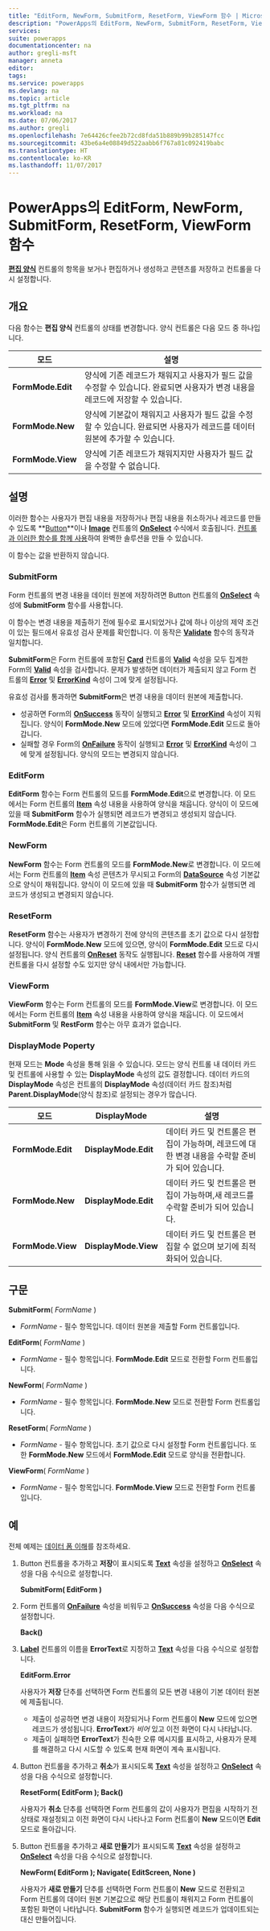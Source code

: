 ```yaml
---
title: "EditForm, NewForm, SubmitForm, ResetForm, ViewForm 함수 | Microsoft Docs"
description: "PowerApps의 EditForm, NewForm, SubmitForm, ResetForm, ViewForm 함수에 대한 구문과 예제를 포함한 참조 정보"
services: 
suite: powerapps
documentationcenter: na
author: gregli-msft
manager: anneta
editor: 
tags: 
ms.service: powerapps
ms.devlang: na
ms.topic: article
ms.tgt_pltfrm: na
ms.workload: na
ms.date: 07/06/2017
ms.author: gregli
ms.openlocfilehash: 7e64426cfee2b72cd8fda51b889b99b285147fcc
ms.sourcegitcommit: 43be6a4e08849d522aabb6f767a81c092419babc
ms.translationtype: HT
ms.contentlocale: ko-KR
ms.lasthandoff: 11/07/2017
---
```

# <a name="editform-newform-submitform-resetform-and-viewform-functions-in-powerapps"></a>PowerApps의 EditForm, NewForm, SubmitForm, ResetForm, ViewForm 함수
**[편집 양식](../controls/control-form-detail.md)** 컨트롤의 항목을 보거나 편집하거나 생성하고 콘텐츠를 저장하고 컨트롤을 다시 설정합니다.

## <a name="overview"></a>개요
다음 함수는 **편집 양식** 컨트롤의 상태를 변경합니다.  양식 컨트롤은 다음 모드 중 하나입니다.

| 모드 | 설명 |
| --- | --- |
| **FormMode.Edit** |양식에 기존 레코드가 채워지고 사용자가 필드 값을 수정할 수 있습니다.  완료되면 사용자가 변경 내용을 레코드에 저장할 수 있습니다. |
| **FormMode.New** |양식에 기본값이 채워지고 사용자가 필드 값을 수정할 수 있습니다.  완료되면 사용자가 레코드를 데이터 원본에 추가할 수 있습니다. |
| **FormMode.View** |양식에 기존 레코드가 채워지지만 사용자가 필드 값을 수정할 수 없습니다. |

## <a name="description"></a>설명
이러한 함수는 사용자가 편집 내용을 저장하거나 편집 내용을 취소하거나 레코드를 만들 수 있도록 **[Button](../controls/control-button.md)**이나 **[Image](../controls/control-image.md)** 컨트롤의 **[OnSelect](../controls/properties-core.md)** 수식에서 호출됩니다. [컨트롤과 이러한 함수를 함께 사용](../working-with-forms.md)하여 완벽한 솔루션을 만들 수 있습니다.

이 함수는 값을 반환하지 않습니다.

### <a name="submitform"></a>SubmitForm
Form 컨트롤의 변경 내용을 데이터 원본에 저장하려면 Button 컨트롤의 **[OnSelect](../controls/properties-core.md)** 속성에 **SubmitForm** 함수를 사용합니다.

이 함수는 변경 내용을 제출하기 전에 필수로 표시되었거나 값에 하나 이상의 제약 조건이 있는 필드에서 유효성 검사 문제를 확인합니다. 이 동작은 **[Validate](function-validate.md)** 함수의 동작과 일치합니다.

**SubmitForm**은 Form 컨트롤에 포함된 **[Card](../controls/control-card.md)** 컨트롤의 **[Valid](../controls/control-card.md)** 속성을 모두 집계한 Form의 **[Valid](../controls/control-form-detail.md)** 속성을 검사합니다. 문제가 발생하면 데이터가 제출되지 않고 Form 컨트롤의 **[Error](../controls/control-form-detail.md)** 및 **[ErrorKind](../controls/control-form-detail.md)** 속성이 그에 맞게 설정됩니다.

유효성 검사를 통과하면 **SubmitForm**은 변경 내용을 데이터 원본에 제출합니다.

* 성공하면 Form의 **[OnSuccess](../controls/control-form-detail.md)** 동작이 실행되고 **[Error](../controls/control-form-detail.md)** 및 **[ErrorKind](../controls/control-form-detail.md)** 속성이 지워집니다.  양식이 **FormMode.New** 모드에 있었다면 **FormMode.Edit** 모드로 돌아갑니다.
* 실패할 경우 Form의 **[OnFailure](../controls/control-form-detail.md)** 동작이 실행되고 **[Error](../controls/control-form-detail.md)** 및 **[ErrorKind](../controls/control-form-detail.md)** 속성이 그에 맞게 설정됩니다.  양식의 모드는 변경되지 않습니다.  

### <a name="editform"></a>EditForm
**EditForm** 함수는 Form 컨트롤의 모드를 **FormMode.Edit**으로 변경합니다. 이 모드에서는 Form 컨트롤의 **[Item](../controls/control-form-detail.md)** 속성 내용을 사용하여 양식을 채웁니다.  양식이 이 모드에 있을 때 **SubmitForm** 함수가 실행되면 레코드가 변경되고 생성되지 않습니다.  **FormMode.Edit**은 Form 컨트롤의 기본값입니다.

### <a name="newform"></a>NewForm
**NewForm** 함수는 Form 컨트롤의 모드를 **FormMode.New**로 변경합니다. 이 모드에서는 Form 컨트롤의 **[Item](../controls/control-form-detail.md)** 속성 콘텐츠가 무시되고 Form의 **[DataSource](../controls/control-form-detail.md)** 속성 기본값으로 양식이 채워집니다. 양식이 이 모드에 있을 때 **SubmitForm** 함수가 실행되면 레코드가 생성되고 변경되지 않습니다.

### <a name="resetform"></a>ResetForm
**ResetForm** 함수는 사용자가 변경하기 전에 양식의 콘텐츠를 초기 값으로 다시 설정합니다. 양식이 **FormMode.New** 모드에 있으면, 양식이 **FormMode.Edit** 모드로 다시 설정됩니다. 양식 컨트롤의 **[OnReset](../controls/control-form-detail.md)** 동작도 실행됩니다.  **[Reset](function-reset.md)** 함수를 사용하여 개별 컨트롤을 다시 설정할 수도 있지만 양식 내에서만 가능합니다.

### <a name="viewform"></a>ViewForm
**ViewForm** 함수는 Form 컨트롤의 모드를 **FormMode.View**로 변경합니다. 이 모드에서는 Form 컨트롤의 **[Item](../controls/control-form-detail.md)** 속성 내용을 사용하여 양식을 채웁니다.  이 모드에서 **SubmitForm** 및 **RestForm** 함수는 아무 효과가 없습니다.

### <a name="displaymode-poperty"></a>DisplayMode Poperty
현재 모드는 **Mode** 속성을 통해 읽을 수 있습니다.  모드는 양식 컨트롤 내 데이터 카드 및 컨트롤에 사용할 수 있는 **DisplayMode** 속성의 값도 결정합니다.  데이터 카드의 **DisplayMode** 속성은 컨트롤의 **DisplayMode** 속성(데이터 카드 참조)처럼 **Parent.DisplayMode**(양식 참조)로 설정되는 경우가 많습니다. 

| 모드 | DisplayMode | 설명 |
| --- | --- | --- |
| **FormMode.Edit** |**DisplayMode.Edit** |데이터 카드 및 컨트롤은 편집이 가능하며, 레코드에 대한 변경 내용을 수락할 준비가 되어 있습니다. |
| **FormMode.New** |**DisplayMode.Edit** |데이터 카드 및 컨트롤은 편집이 가능하며,새 레코드를 수락할 준비가 되어 있습니다. |
| **FormMode.View** |**DisplayMode.View** |데이터 카드 및 컨트롤은 편집할 수 없으며 보기에 최적화되어 있습니다. |

## <a name="syntax"></a>구문
**SubmitForm**( *FormName* )

* *FormName* - 필수 항목입니다. 데이터 원본을 제출할 Form 컨트롤입니다.

**EditForm**( *FormName* )

* *FormName* - 필수 항목입니다.  **FormMode.Edit** 모드로 전환할 Form 컨트롤입니다.

**NewForm**( *FormName* )

* *FormName* - 필수 항목입니다. **FormMode.New** 모드로 전환할 Form 컨트롤입니다.

**ResetForm**( *FormName* )

* *FormName* - 필수 항목입니다. 초기 값으로 다시 설정할 Form 컨트롤입니다. 또한 **FormMode.New** 모드에서 **FormMode.Edit** 모드로 양식을 전환합니다.

**ViewForm**( *FormName* )

* *FormName* - 필수 항목입니다.  **FormMode.View** 모드로 전환할 Form 컨트롤입니다.

## <a name="examples"></a>예
전체 예제는 [데이터 폼 이해](../working-with-forms.md)를 참조하세요.

1. Button 컨트롤을 추가하고 **저장**이 표시되도록 **[Text](../controls/properties-core.md)** 속성을 설정하고 **[OnSelect](../controls/properties-core.md)** 속성을 다음 수식으로 설정합니다.
   
    **SubmitForm( EditForm )**
2. Form 컨트롤의 **[OnFailure](../controls/control-form-detail.md)** 속성을 비워두고 **[OnSuccess](../controls/control-form-detail.md)** 속성을 다음 수식으로 설정합니다.
   
    **Back()**
3. **[Label](../controls/control-text-box.md)** 컨트롤의 이름을 **ErrorText**로 지정하고 **[Text](../controls/properties-core.md)** 속성을 다음 수식으로 설정합니다.
   
    **EditForm.Error**
   
    사용자가 **저장** 단추를 선택하면 Form 컨트롤의 모든 변경 내용이 기본 데이터 원본에 제출됩니다.
   
   * 제출이 성공하면 변경 내용이 저장되거나 Form 컨트롤이 **New** 모드에 있으면 레코드가 생성됩니다. **ErrorText**가 *비어* 있고 이전 화면이 다시 나타납니다.
   * 제출이 실패하면 **ErrorText**가 친숙한 오류 메시지를 표시하고, 사용자가 문제를 해결하고 다시 시도할 수 있도록 현재 화면이 계속 표시됩니다.
4. Button 컨트롤을 추가하고 **취소**가 표시되도록 **[Text](../controls/properties-core.md)** 속성을 설정하고 **[OnSelect](../controls/properties-core.md)** 속성을 다음 수식으로 설정합니다.
   
    **ResetForm( EditForm ); Back()**
   
    사용자가 **취소** 단추를 선택하면 Form 컨트롤의 값이 사용자가 편집을 시작하기 전 상태로 재설정되고 이전 화면이 다시 나타나고 Form 컨트롤이 **New** 모드이면 **Edit** 모드로 돌아갑니다.
5. Button 컨트롤을 추가하고 **새로 만들기**가 표시되도록 **[Text](../controls/properties-core.md)** 속성을 설정하고 **[OnSelect](../controls/properties-core.md)** 속성을 다음 수식으로 설정합니다.
   
    **NewForm( EditForm ); Navigate( EditScreen, None )**
   
    사용자가 **새로 만들기** 단추를 선택하면 Form 컨트롤이 **New** 모드로 전환되고 Form 컨트롤의 데이터 원본 기본값으로 해당 컨트롤이 채워지고 Form 컨트롤이 포함된 화면이 나타납니다. **SubmitForm** 함수가 실행되면 레코드가 업데이트되는 대신 만들어집니다.

